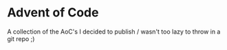 Advent of Code
==============

A collection of the AoC's I decided to publish / wasn't too lazy to throw in a git repo ;)
